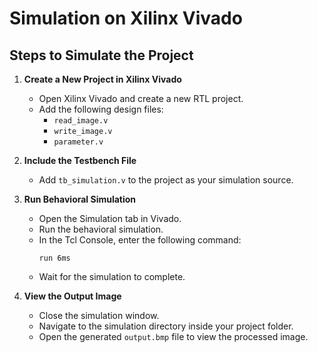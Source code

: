 # Simulation on Xilinx Vivado

## Steps to Simulate the Project

1. **Create a New Project in Xilinx Vivado**
   - Open Xilinx Vivado and create a new RTL project.
   - Add the following design files:
     - `read_image.v`
     - `write_image.v`
     - `parameter.v`

2. **Include the Testbench File**
   - Add `tb_simulation.v` to the project as your simulation source.

3. **Run Behavioral Simulation**
   - Open the Simulation tab in Vivado.
   - Run the behavioral simulation.
   - In the Tcl Console, enter the following command:
     ```
     run 6ms
     ```
   - Wait for the simulation to complete.

4. **View the Output Image**
   - Close the simulation window.
   - Navigate to the simulation directory inside your project folder.
   - Open the generated `output.bmp` file to view the processed image.
